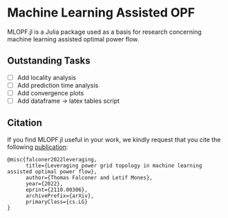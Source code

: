 # Machine Learning Assisted OPF
MLOPF.jl is a Julia package used as a basis for research concerning machine learning assisted optimal power flow. 
## Outstanding Tasks
- [ ] Add locality analysis
- [ ] Add prediction time analysis
- [ ] Add convergence plots
- [ ] Add dataframe -> latex tables script

## Citation
If you find MLOPF.jl useful in your work, we kindly request that you cite the following [publication](https://arxiv.org/abs/2110.00306):
```
@misc{falconer2022leveraging,
      title={Leveraging power grid topology in machine learning assisted optimal power flow}, 
      author={Thomas Falconer and Letif Mones},
      year={2022},
      eprint={2110.00306},
      archivePrefix={arXiv},
      primaryClass={cs.LG}
}
```